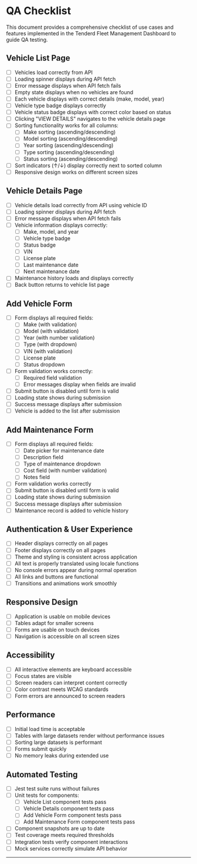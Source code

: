 # QA Checklist

This document provides a comprehensive checklist of use cases and features implemented in the Tenderd Fleet Management Dashboard to guide QA testing.

## Vehicle List Page

- [ ] Vehicles load correctly from API
- [ ] Loading spinner displays during API fetch
- [ ] Error message displays when API fetch fails
- [ ] Empty state displays when no vehicles are found
- [ ] Each vehicle displays with correct details (make, model, year)
- [ ] Vehicle type badge displays correctly
- [ ] Vehicle status badge displays with correct color based on status
- [ ] Clicking "VIEW DETAILS" navigates to the vehicle details page
- [ ] Sorting functionality works for all columns:
  - [ ] Make sorting (ascending/descending)
  - [ ] Model sorting (ascending/descending)
  - [ ] Year sorting (ascending/descending)
  - [ ] Type sorting (ascending/descending)
  - [ ] Status sorting (ascending/descending)
- [ ] Sort indicators (↑/↓) display correctly next to sorted column
- [ ] Responsive design works on different screen sizes

## Vehicle Details Page

- [ ] Vehicle details load correctly from API using vehicle ID
- [ ] Loading spinner displays during API fetch
- [ ] Error message displays when API fetch fails
- [ ] Vehicle information displays correctly:
  - [ ] Make, model, and year
  - [ ] Vehicle type badge
  - [ ] Status badge
  - [ ] VIN
  - [ ] License plate
  - [ ] Last maintenance date
  - [ ] Next maintenance date
- [ ] Maintenance history loads and displays correctly
- [ ] Back button returns to vehicle list page

## Add Vehicle Form

- [ ] Form displays all required fields:
  - [ ] Make (with validation)
  - [ ] Model (with validation)
  - [ ] Year (with number validation)
  - [ ] Type (with dropdown)
  - [ ] VIN (with validation)
  - [ ] License plate
  - [ ] Status dropdown
- [ ] Form validation works correctly:
  - [ ] Required field validation
  - [ ] Error messages display when fields are invalid
- [ ] Submit button is disabled until form is valid
- [ ] Loading state shows during submission
- [ ] Success message displays after submission
- [ ] Vehicle is added to the list after submission

## Add Maintenance Form

- [ ] Form displays all required fields:
  - [ ] Date picker for maintenance date
  - [ ] Description field
  - [ ] Type of maintenance dropdown
  - [ ] Cost field (with number validation)
  - [ ] Notes field
- [ ] Form validation works correctly
- [ ] Submit button is disabled until form is valid
- [ ] Loading state shows during submission
- [ ] Success message displays after submission
- [ ] Maintenance record is added to vehicle history

## Authentication & User Experience

- [ ] Header displays correctly on all pages
- [ ] Footer displays correctly on all pages
- [ ] Theme and styling is consistent across application
- [ ] All text is properly translated using locale functions
- [ ] No console errors appear during normal operation
- [ ] All links and buttons are functional
- [ ] Transitions and animations work smoothly

## Responsive Design

- [ ] Application is usable on mobile devices
- [ ] Tables adapt for smaller screens
- [ ] Forms are usable on touch devices
- [ ] Navigation is accessible on all screen sizes

## Accessibility

- [ ] All interactive elements are keyboard accessible
- [ ] Focus states are visible
- [ ] Screen readers can interpret content correctly
- [ ] Color contrast meets WCAG standards
- [ ] Form errors are announced to screen readers

## Performance

- [ ] Initial load time is acceptable
- [ ] Tables with large datasets render without performance issues
- [ ] Sorting large datasets is performant
- [ ] Forms submit quickly
- [ ] No memory leaks during extended use

## Automated Testing

- [ ] Jest test suite runs without failures
- [ ] Unit tests for components:
  - [ ] Vehicle List component tests pass
  - [ ] Vehicle Details component tests pass
  - [ ] Add Vehicle Form component tests pass
  - [ ] Add Maintenance Form component tests pass
- [ ] Component snapshots are up to date
- [ ] Test coverage meets required thresholds
- [ ] Integration tests verify component interactions
- [ ] Mock services correctly simulate API behavior

---
